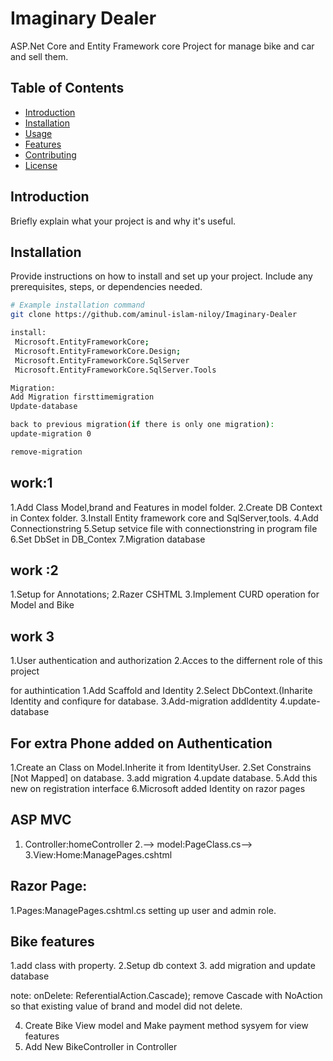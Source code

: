 # Imaginary Dealer

ASP.Net Core and Entity Framework core Project for manage bike and car and sell them.

## Table of Contents

- [Introduction](#introduction)
- [Installation](#installation)
- [Usage](#usage)
- [Features](#features)
- [Contributing](#contributing)
- [License](#license)

## Introduction

Briefly explain what your project is and why it's useful.

## Installation

Provide instructions on how to install and set up your project. Include any prerequisites, steps, or dependencies needed.

```bash
# Example installation command
git clone https://github.com/aminul-islam-niloy/Imaginary-Dealer

install:
 Microsoft.EntityFrameworkCore;
 Microsoft.EntityFrameworkCore.Design;
 Microsoft.EntityFrameworkCore.SqlServer
 Microsoft.EntityFrameworkCore.SqlServer.Tools

Migration:
Add Migration firsttimemigration
Update-database

back to previous migration(if there is only one migration):
update-migration 0

remove-migration

 ```

## work:1

1.Add Class Model,brand and Features in model folder.
2.Create DB Context in Contex folder.
3.Install Entity framework core and SqlServer,tools.
4.Add Connectionstring
5.Setup setvice file with connectionstring in program file 
6.Set DbSet in DB_Contex 
7.Migration database

## work :2

1.Setup  for Annotations;
2.Razer CSHTML 
3.Implement CURD operation for Model and Bike 

## work 3
1.User authentication and authorization
2.Acces to the differnent role of this project

for authintication
1.Add Scaffold and Identity
2.Select DbContext.(Inharite Identity and confiqure for database.
3.Add-migration addIdentity
4.update-database

## For extra Phone added on Authentication

1.Create an Class on Model.Inherite it from IdentityUser.
2.Set Constrains [Not Mapped] on database.
3.add migration
4.update database.
5.Add this new on registration interface
6.Microsoft added Identity on razor pages



## ASP MVC
1. Controller:homeController 
2.--> model:PageClass.cs-->
3.View:Home:ManagePages.cshtml

## Razor Page:
1.Pages:ManagePages.cshtml.cs
setting up user and admin role.

## Bike features 
1.add class with property.
2.Setup db context
3. add migration and update database

note: onDelete: ReferentialAction.Cascade); remove Cascade with NoAction 
so that existing value of  brand and model did not delete.

4. Create Bike View model and Make payment method sysyem for view features
5. Add New BikeController in Controller





